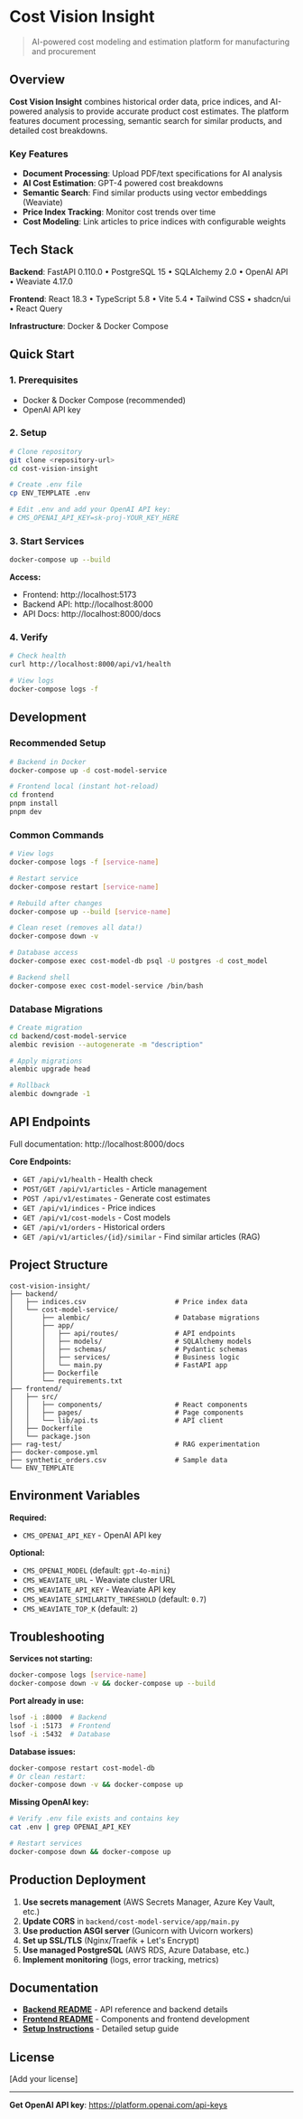 # Cost Vision Insight

> AI-powered cost modeling and estimation platform for manufacturing and procurement

## Overview

**Cost Vision Insight** combines historical order data, price indices, and AI-powered analysis to provide accurate product cost estimates. The platform features document processing, semantic search for similar products, and detailed cost breakdowns.

### Key Features

- **Document Processing**: Upload PDF/text specifications for AI analysis
- **AI Cost Estimation**: GPT-4 powered cost breakdowns
- **Semantic Search**: Find similar products using vector embeddings (Weaviate)
- **Price Index Tracking**: Monitor cost trends over time
- **Cost Modeling**: Link articles to price indices with configurable weights

## Tech Stack

**Backend**: FastAPI 0.110.0 • PostgreSQL 15 • SQLAlchemy 2.0 • OpenAI API • Weaviate 4.17.0

**Frontend**: React 18.3 • TypeScript 5.8 • Vite 5.4 • Tailwind CSS • shadcn/ui • React Query

**Infrastructure**: Docker & Docker Compose

## Quick Start

### 1. Prerequisites

- Docker & Docker Compose (recommended)
- OpenAI API key

### 2. Setup

```bash
# Clone repository
git clone <repository-url>
cd cost-vision-insight

# Create .env file
cp ENV_TEMPLATE .env

# Edit .env and add your OpenAI API key:
# CMS_OPENAI_API_KEY=sk-proj-YOUR_KEY_HERE
```

### 3. Start Services

```bash
docker-compose up --build
```

**Access:**
- Frontend: http://localhost:5173
- Backend API: http://localhost:8000
- API Docs: http://localhost:8000/docs

### 4. Verify

```bash
# Check health
curl http://localhost:8000/api/v1/health

# View logs
docker-compose logs -f
```

## Development

### Recommended Setup

```bash
# Backend in Docker
docker-compose up -d cost-model-service

# Frontend local (instant hot-reload)
cd frontend
pnpm install
pnpm dev
```

### Common Commands

```bash
# View logs
docker-compose logs -f [service-name]

# Restart service
docker-compose restart [service-name]

# Rebuild after changes
docker-compose up --build [service-name]

# Clean reset (removes all data!)
docker-compose down -v

# Database access
docker-compose exec cost-model-db psql -U postgres -d cost_model

# Backend shell
docker-compose exec cost-model-service /bin/bash
```

### Database Migrations

```bash
# Create migration
cd backend/cost-model-service
alembic revision --autogenerate -m "description"

# Apply migrations
alembic upgrade head

# Rollback
alembic downgrade -1
```

## API Endpoints

Full documentation: http://localhost:8000/docs

**Core Endpoints:**
- `GET /api/v1/health` - Health check
- `POST/GET /api/v1/articles` - Article management
- `POST /api/v1/estimates` - Generate cost estimates
- `GET /api/v1/indices` - Price indices
- `GET /api/v1/cost-models` - Cost models
- `GET /api/v1/orders` - Historical orders
- `GET /api/v1/articles/{id}/similar` - Find similar articles (RAG)

## Project Structure

```
cost-vision-insight/
├── backend/
│   ├── indices.csv                      # Price index data
│   └── cost-model-service/
│       ├── alembic/                     # Database migrations
│       ├── app/
│       │   ├── api/routes/              # API endpoints
│       │   ├── models/                  # SQLAlchemy models
│       │   ├── schemas/                 # Pydantic schemas
│       │   ├── services/                # Business logic
│       │   └── main.py                  # FastAPI app
│       ├── Dockerfile
│       └── requirements.txt
├── frontend/
│   ├── src/
│   │   ├── components/                  # React components
│   │   ├── pages/                       # Page components
│   │   └── lib/api.ts                   # API client
│   ├── Dockerfile
│   └── package.json
├── rag-test/                            # RAG experimentation
├── docker-compose.yml
├── synthetic_orders.csv                 # Sample data
└── ENV_TEMPLATE
```

## Environment Variables

**Required:**
- `CMS_OPENAI_API_KEY` - OpenAI API key

**Optional:**
- `CMS_OPENAI_MODEL` (default: `gpt-4o-mini`)
- `CMS_WEAVIATE_URL` - Weaviate cluster URL
- `CMS_WEAVIATE_API_KEY` - Weaviate API key
- `CMS_WEAVIATE_SIMILARITY_THRESHOLD` (default: `0.7`)
- `CMS_WEAVIATE_TOP_K` (default: `2`)

## Troubleshooting

**Services not starting:**
```bash
docker-compose logs [service-name]
docker-compose down -v && docker-compose up --build
```

**Port already in use:**
```bash
lsof -i :8000  # Backend
lsof -i :5173  # Frontend
lsof -i :5432  # Database
```

**Database issues:**
```bash
docker-compose restart cost-model-db
# Or clean restart:
docker-compose down -v && docker-compose up
```

**Missing OpenAI key:**
```bash
# Verify .env file exists and contains key
cat .env | grep OPENAI_API_KEY

# Restart services
docker-compose down && docker-compose up
```

## Production Deployment

1. **Use secrets management** (AWS Secrets Manager, Azure Key Vault, etc.)
2. **Update CORS** in `backend/cost-model-service/app/main.py`
3. **Use production ASGI server** (Gunicorn with Uvicorn workers)
4. **Set up SSL/TLS** (Nginx/Traefik + Let's Encrypt)
5. **Use managed PostgreSQL** (AWS RDS, Azure Database, etc.)
6. **Implement monitoring** (logs, error tracking, metrics)

## Documentation

- **[Backend README](backend/cost-model-service/README.md)** - API reference and backend details
- **[Frontend README](frontend/README.md)** - Components and frontend development
- **[Setup Instructions](SETUP_INSTRUCTIONS.md)** - Detailed setup guide

## License

[Add your license]

---

**Get OpenAI API key**: https://platform.openai.com/api-keys
